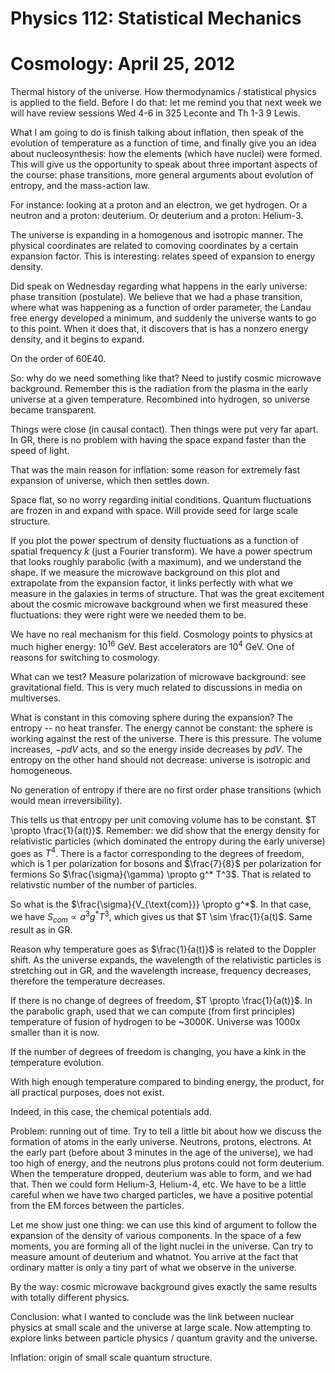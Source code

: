Physics 112: Statistical Mechanics
==================================
Cosmology: April 25, 2012
=========================

Thermal history of the universe.  How thermodynamics / statistical physics
is applied to the field. Before I do that: let me remind you that next week
we will have review sessions Wed 4-6 in 325 Leconte and Th 1-3 9 Lewis.

What I am going to do is finish talking about inflation, then speak of the
evolution of temperature as a function of time, and finally give you an
idea about nucleosynthesis: how the elements (which have nuclei) were
formed. This will give us the opportunity to speak about three important
aspects of the course: phase transitions, more general arguments about
evolution of entropy, and the mass-action law.

For instance: looking at a proton and an electron, we get hydrogen. Or a
neutron and a proton: deuterium. Or deuterium and a proton: Helium-3.

The universe is expanding in a homogenous and isotropic manner. The
physical coordinates are related to comoving coordinates by a certain
expansion factor. This is interesting: relates speed of expansion to energy
density.

Did speak on Wednesday regarding what happens in the early universe: phase
transition (postulate). We believe that we had a phase transition, where
what was happening as a function of order parameter, the Landau free energy
developed a minimum, and suddenly the universe wants to go to this
point. When it does that, it discovers that is has a nonzero energy
density, and it begins to expand.

On the order of 60E40.

So: why do we need something like that? Need to justify cosmic microwave
background. Remember this is the radiation from the plasma in the early
universe at a given temperature. Recombined into hydrogen, so universe
became transparent.

Things were close (in causal contact). Then things were put very far
apart. In GR, there is no problem with having the space expand faster than
the speed of light.

That was the main reason for inflation: some reason for extremely fast
expansion of universe, which then settles down.

Space flat, so no worry regarding initial conditions. Quantum fluctuations
are frozen in and expand with space. Will provide seed for large scale
structure.

If you plot the power spectrum of density fluctuations as a function of
spatial frequency $k$ (just a Fourier transform). We have a power spectrum
that looks roughly parabolic (with a maximum), and we understand the
shape. If we measure the microwave background on this plot and extrapolate
from the expansion factor, it links perfectly with what we measure in the
galaxies in terms of structure. That was the great excitement about the
cosmic microwave background when we first measured these fluctuations: they
were right were we needed them to be.

We have no real mechanism for this field. Cosmology points to physics at
much higher energy: $10^{16}$ GeV. Best accelerators are $10^4$ GeV. One of
reasons for switching to cosmology.

What can we test? Measure polarization of microwave background: see
gravitational field. This is very much related to discussions in media on
multiverses.

What is constant in this comoving sphere during the expansion? The entropy
-- no heat transfer. The energy cannot be constant: the sphere is working
against the rest of the universe. There is this pressure. The volume
increases, $-pdV$ acts, and so the energy inside decreases by $pdV$. The
entropy on the other hand should not decrease: universe is isotropic and
homogeneous.

No generation of entropy if there are no first order phase transitions
(which would mean irreversibility).

This tells us that entropy per unit comoving volume has to be constant. $T
\propto \frac{1}{a(t)}$. Remember: we did show that the energy density for
relativistic particles (which dominated the entropy during the early
universe) goes as $T^4$. There is a factor corresponding to the degrees of
freedom, which is 1 per polarization for bosons and $\frac{7}{8}$ per
polarization for fermions So $\frac{\sigma}{\gamma} \propto g^* T^3$. That
is related to relativstic number of the number of particles.

So what is the $\frac{\sigma}{V_{\text{com}}} \propto g^*$. In that case,
we have $S_{com} \propto a^3 g^* T^3$, which gives us that $T \sim
\frac{1}{a(t)$. Same result as in GR.

Reason why temperature goes as $\frac{1}{a(t)}$ is related to the Doppler
shift. As the universe expands, the wavelength of the relativistic
particles is stretching out in GR, and the wavelength increase, frequency
decreases, therefore the temperature decreases.

If there is no change of degrees of freedom, $T \propto \frac{1}{a(t)}$. In
the parabolic graph, used that we can compute (from first principles)
temperature of fusion of hydrogen to be ~3000K. Universe was 1000x smaller
than it is now.

If the number of degrees of freedom is changing, you have a kink in the
temperature evolution.

With high enough temperature compared to binding energy, the product,
for all practical purposes, does not exist.

Indeed, in this case, the chemical potentials add.

Problem: running out of time. Try to tell a little bit about how we discuss
the formation of atoms in the early universe. Neutrons, protons,
electrons. At the early part (before about 3 minutes in the age of the
universe), we had too high of energy, and the neutrons plus protons could
not form deuterium. When the temperature dropped, deuterium was able to
form, and we had that. Then we could form Helium-3, Helium-4, etc. We have
to be a little careful when we have two charged particles, we have a
positive potential from the EM forces between the particles.

Let me show just one thing: we can use this kind of argument to follow the
expansion of the density of various components. In the space of a few
moments, you are forming all of the light nuclei in the universe. Can try
to measure amount of deuterium and whatnot. You arrive at the fact that
ordinary matter is only a tiny part of what we observe in the universe.

By the way: cosmic microwave background gives exactly the same results with
totally different physics.

Conclusion: what I wanted to conclude was the link between nuclear physics
at small scale and the universe at large scale. Now attempting to explore
links between particle physics / quantum gravity and the universe.

Inflation: origin of small scale quantum structure.
